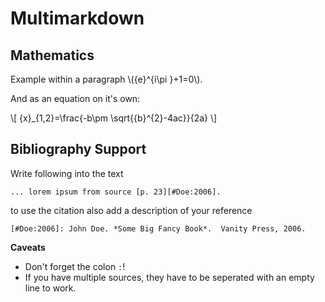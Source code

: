 # Multimarkdown #

## Mathematics ##

Example within a paragraph \\({e}^{i\pi }+1=0\\).

And as an equation on it's own:

\\[ {x}_{1,2}=\frac{-b\pm \sqrt{{b}^{2}-4ac}}{2a} \\]

## Bibliography Support ##

Write following into the text

	... lorem ipsum from source [p. 23][#Doe:2006].

to use the citation also add a description of your reference

	[#Doe:2006]: John Doe. *Some Big Fancy Book*.  Vanity Press, 2006.

**Caveats**

- Don't forget the colon `:`!
- If you have multiple sources, they have to be seperated with an empty line to work.
